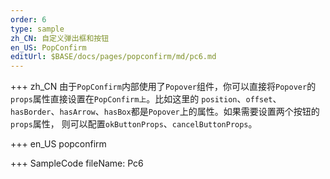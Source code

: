 ```yaml
--- 
order: 6
type: sample
zh_CN: 自定义弹出框和按钮
en_US: PopConfirm
editUrl: $BASE/docs/pages/popconfirm/md/pc6.md
---
```


+++ zh_CN
由于<Code>PopConfirm</Code>内部使用了<Code>Popover</Code>组件，你可以直接将<Code>Popover</Code>的<Code>props</Code>属性直接设置在<Code>PopConfirm上</Code>。比如这里的
    <Code>position</Code>、<Code>offset</Code>、<Code>hasBorder</Code>、<Code>hasArrow</Code>、<Code>hasBox</Code>都是<Code>Popover</Code>上的属性。如果需要设置两个按钮的<Code>props</Code>属性，
    则可以配置<Code>okButtonProps</Code>、<Code>cancelButtonProps</Code>。

+++ en_US
popconfirm

+++ SampleCode
fileName: Pc6
